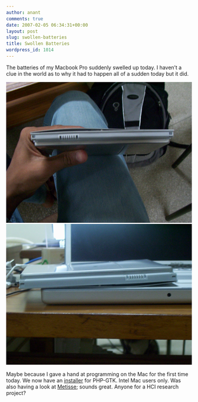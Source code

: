 ```yaml
---
author: anant
comments: true
date: 2007-02-05 06:34:31+00:00
layout: post
slug: swollen-batteries
title: Swollen Batteries
wordpress_id: 1014
---
```


The batteries of my Macbook Pro suddenly  swelled up today. I haven’t a clue in the world as to why it had to  happen all of a sudden today but it did.

![Swollen Battery](/images/2007/000_1149.jpg) ![Swollen Battery](/images/2007/000_1152.jpg)

Maybe because I gave a hand at programming on the Mac for the first time today. We now have an [installer](http://replay.waybackmachine.org/20070219120114/http://news.php.net/php.gtk.dev/3674) for PHP-GTK. Intel Mac users only. Was also having a look at [Metisse](http://replay.waybackmachine.org/20070219120114/http://insitu.lri.fr/metisse/); sounds great. Anyone for a HCI research project?
